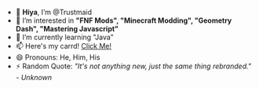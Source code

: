 - 👋 **Hiya**, I’m @Trustmaid
- 👀 I’m interested in **"FNF Mods", "Minecraft Modding", "Geometry Dash", "Mastering Javascript"**
- 🌱 I’m currently learning "Java"
- 📫 Here's my carrd! [Click Me!](https://imcamandthisisacarddontaskwhyidi.carrd.co/)
- 😄 Pronouns: He, Him, His
- ⚡ Random Quote: *"It's not anything new, just the same thing rebranded." - Unknown*
